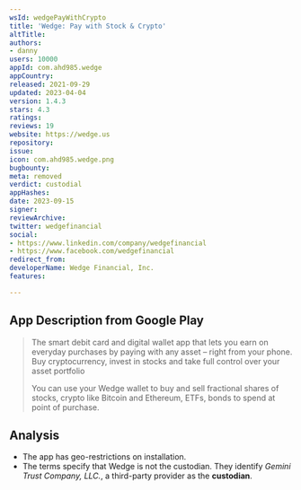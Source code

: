 ```yaml
---
wsId: wedgePayWithCrypto
title: 'Wedge: Pay with Stock & Crypto'
altTitle: 
authors:
- danny
users: 10000
appId: com.ahd985.wedge
appCountry: 
released: 2021-09-29
updated: 2023-04-04
version: 1.4.3
stars: 4.3
ratings: 
reviews: 19
website: https://wedge.us
repository: 
issue: 
icon: com.ahd985.wedge.png
bugbounty: 
meta: removed
verdict: custodial
appHashes: 
date: 2023-09-15
signer: 
reviewArchive: 
twitter: wedgefinancial
social:
- https://www.linkedin.com/company/wedgefinancial
- https://www.facebook.com/wedgefinancial
redirect_from: 
developerName: Wedge Financial, Inc.
features: 

---
```


## App Description from Google Play

> The smart debit card and digital wallet app that lets you earn on everyday purchases by paying with any asset – right from your phone. Buy cryptocurrency, invest in stocks and take full control over your asset portfolio
>
> You can use your Wedge wallet to buy and sell fractional shares of stocks, crypto like Bitcoin and Ethereum, ETFs, bonds to spend at point of purchase.

## Analysis

- The app has geo-restrictions on installation.
- The terms specify that Wedge is not the custodian. They identify *Gemini Trust Company, LLC.*, a third-party provider as the **custodian**.